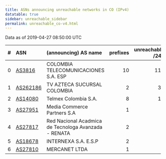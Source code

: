 ```yaml
---
title: ASNs announcing unreachable networks in CO (IPv4)
datatable: true
sidebar: unreachable_sidebar
permalink: unreachable_co-v4.html
---
```


Data as of 2019-04-27 08:50:00 UTC


<div class="datatable-begin"></div>

|   # | ASN                                      | (announcing) AS name                                 |   prefixes |   unreachable /24s |
|----:|:-----------------------------------------|:-----------------------------------------------------|-----------:|-------------------:|
|   0 | [AS3816](unreachable_AS3816-v4.html)     | COLOMBIA TELECOMUNICACIONES S.A. ESP                 |         10 |                119 |
|   1 | [AS262186](unreachable_AS262186-v4.html) | TV AZTECA SUCURSAL COLOMBIA                          |          2 |                 32 |
|   2 | [AS14080](unreachable_AS14080-v4.html)   | Telmex Colombia S.A.                                 |          8 |                 12 |
|   3 | [AS27951](unreachable_AS27951-v4.html)   | Media Commerce Partners S.A                          |          1 |                  4 |
|   4 | [AS27817](unreachable_AS27817-v4.html)   | Red Nacional Acadmica de Tecnologa Avanzada - RENATA |          2 |                  2 |
|   5 | [AS18678](unreachable_AS18678-v4.html)   | INTERNEXA S.A. E.S.P                                 |          2 |                  2 |
|   6 | [AS27810](unreachable_AS27810-v4.html)   | MERCANET LTDA                                        |          1 |                  1 |

<div class="datatable-end"></div>